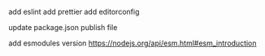 add eslint
add prettier
add editorconfig

update package.json publish file

add esmodules version https://nodejs.org/api/esm.html#esm_introduction
